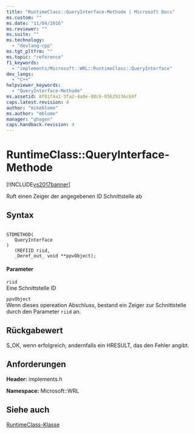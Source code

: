 ```yaml
---
title: "RuntimeClass::QueryInterface-Methode | Microsoft Docs"
ms.custom: ""
ms.date: "11/04/2016"
ms.reviewer: ""
ms.suite: ""
ms.technology: 
  - "devlang-cpp"
ms.tgt_pltfrm: ""
ms.topic: "reference"
f1_keywords: 
  - "implements/Microsoft::WRL::RuntimeClass::QueryInterface"
dev_langs: 
  - "C++"
helpviewer_keywords: 
  - "QueryInterface-Methode"
ms.assetid: 8f01f4a1-3fa2-4a8e-88c6-03629236cb9f
caps.latest.revision: 4
author: "mikeblome"
ms.author: "mblome"
manager: "ghogen"
caps.handback.revision: 4
---
```

# RuntimeClass::QueryInterface-Methode
[!INCLUDE[vs2017banner](../assembler/inline/includes/vs2017banner.md)]

Ruft einen Zeiger der angegebenen ID Schnittstelle ab  
  
## Syntax  
  
```  
  
STDMETHOD(  
   QueryInterface  
)  
   (REFIID riid,   
   _Deref_out_ void **ppvObject);  
```  
  
#### Parameter  
 `riid`  
 Eine Schnittstelle ID  
  
 `ppvObject`  
 Wenn dieses opereation Abschluss, bestand ein Zeiger zur Schnittstelle durch den Parameter `riid` an.  
  
## Rückgabewert  
 S\_OK, wenn erfolgreich; andernfalls ein HRESULT, das den Fehler angibt.  
  
## Anforderungen  
 **Header:** implements.h  
  
 **Namespace:** Microsoft::WRL  
  
## Siehe auch  
 [RuntimeClass\-Klasse](../windows/runtimeclass-class.md)